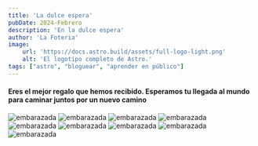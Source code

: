```yaml
---
title: 'La dulce espera'
pubDate: 2024-Febrero
description: 'En la dulce espera'
author: 'La Foteria'
image:
    url: 'https://docs.astro.build/assets/full-logo-light.png'
    alt: 'El logotipo completo de Astro.'
tags: ["astro", "bloguear", "aprender en público"]
---
```




#### Eres el mejor regalo que hemos recibido. Esperamos tu llegada al mundo para caminar juntos por un nuevo camino

![embarazada][path]
![embarazada][path2]
![embarazada][path3]
![embarazada][path4]
![embarazada][path5]
![embarazada][path6]
![embarazada][path7]
![embarazada][path8]
![embarazada][path9]

[path]: ../../../assets/embarazada/01.webp
[path2]: ../../../assets/embarazada/02.webp
[path3]: ../../../assets/embarazada/03.webp
[path4]: ../../../assets/embarazada/04.webp
[path5]: ../../../assets/embarazada/05.webp
[path6]: ../../../assets/embarazada/06.webp
[path7]: ../../../assets/embarazada/07.webp
[path8]: ../../../assets/embarazada/08.webp
[path9]: ../../../assets/embarazada/09.webp